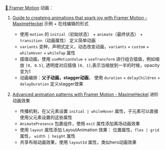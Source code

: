 [🌟 Framer Motion](https://www.framer.com/docs/introduction/) 动画：

1. [Guide to createing animations that spark joy with Framer Motion - MaximeHeckel](https://blog.maximeheckel.com/posts/guide-animations-spark-joy-framer-motion/) 示例 + 在线编辑的形式

   - 使用 `motion` 的 `initial`（初始状态） + `animate`（最终状态） + `transition`（动画属性） 定义简单动画
   - `variants` 变种，声明式定义，动态改变动画，`variants` + `custom` + `whileHover` + `whileTap` 属性
   - 插值动画，使用 `useMotionValue` + `useTransform` 进行组合插值，例如缩放 `[0, 0.5]`, 透明度对应插值 `[0, 1]`,表示当缩放到一半的时候，opacity变为1
   - 动画编排：**父子动画，stagger动画**， 使用 `duration` + `delayChildren` + `delayDuration` 定义stagger效果

2. [Advanced animation patterns with Framer Motion - MaximeHeckel](https://blog.maximeheckel.com/posts/advanced-animation-patterns-with-framer-motion/) 进阶动画效果

   - 传播机制，在父元素设置 `initial | whileHover` 属性，子元素可以直接使用父元素设置的这些属性
   - `AnimatePresence` 包裹组件，使用 `exit` 属性添加离场动画效果
   - 使用 `layout` 属性添加 LayoutAnimation 效果： 位置属性，`flex | grid` 属性， `width | height` 属性
   - 共享布局动画效果，使用 `layoutId` 属性，类似hero动画效果

    

   

   

   

   